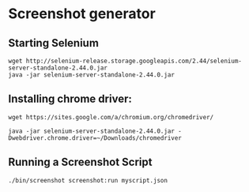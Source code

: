 Screenshot generator
====================

## Starting Selenium

    wget http://selenium-release.storage.googleapis.com/2.44/selenium-server-standalone-2.44.0.jar
    java -jar selenium-server-standalone-2.44.0.jar
    
## Installing chrome driver:

    wget https://sites.google.com/a/chromium.org/chromedriver/
    
    java -jar selenium-server-standalone-2.44.0.jar -Dwebdriver.chrome.driver=~/Downloads/chromedriver
    
## Running a Screenshot Script

    ./bin/screenshot screenshot:run myscript.json

